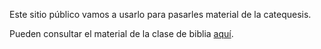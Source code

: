 Este sitio público vamos a usarlo para pasarles material de la catequesis.

Pueden consultar el material de la clase de biblia [aquí](biblia-at/).
